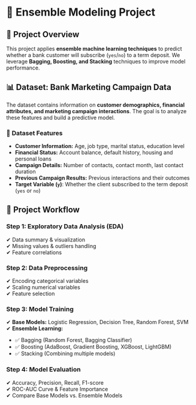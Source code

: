 # 🎯 Ensemble Modeling Project

## 📌 Project Overview
This project applies **ensemble machine learning techniques** to predict whether a bank customer will subscribe (`yes`/`no`) to a term deposit. We leverage **Bagging, Boosting, and Stacking** techniques to improve model performance.

## 📊 Dataset: Bank Marketing Campaign Data
The dataset contains information on **customer demographics, financial attributes, and marketing campaign interactions**. The goal is to analyze these features and build a predictive model.

### 🏦 **Dataset Features**
- **Customer Information:** Age, job type, marital status, education level
- **Financial Status:** Account balance, default history, housing and personal loans
- **Campaign Details:** Number of contacts, contact month, last contact duration
- **Previous Campaign Results:** Previous interactions and their outcomes
- **Target Variable (`y`)**: Whether the client subscribed to the term deposit (`yes` or `no`)

## 🚀 **Project Workflow**
### **Step 1: Exploratory Data Analysis (EDA)**
✔ Data summary & visualization  
✔ Missing values & outliers handling  
✔ Feature correlations  

### **Step 2: Data Preprocessing**
✔ Encoding categorical variables  
✔ Scaling numerical variables  
✔ Feature selection  

### **Step 3: Model Training**
✔ **Base Models:** Logistic Regression, Decision Tree, Random Forest, SVM  
✔ **Ensemble Learning:**  
   - ✅ Bagging (Random Forest, Bagging Classifier)  
   - ✅ Boosting (AdaBoost, Gradient Boosting, XGBoost, LightGBM)  
   - ✅ Stacking (Combining multiple models)  

### **Step 4: Model Evaluation**
✔ Accuracy, Precision, Recall, F1-score  
✔ ROC-AUC Curve & Feature Importance  
✔ Compare Base Models vs. Ensemble Models 
